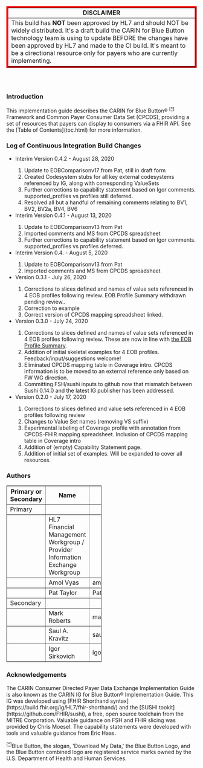 <table style="border-color: red;" border="4">
<tbody>
<tr>
<td style="text-align: center;"><strong>DISCLAIMER</strong></td>
</tr>
<tr>
<td>This build has <strong>NOT</strong> been approved by HL7 and should NOT be widely distributed. It's a draft build the CARIN for Blue Button technology team is using to update BEFORE the changes have been approved by HL7 and made to the CI build. It's meant to be a directional resource only for payers who are currently implementing.</td>
</tr>
</tbody>
</table>
<h3>&nbsp;</h3>
<h3>Introduction</h3>
<p>This implementation guide describes the CARIN for Blue Button&reg; <sup>[<a href="#ftn.id1" name="id1">*</a>]</sup> Framework and Common Payer Consumer Data Set (CPCDS), providing a set of resources that payers can display to consumers via a FHIR API. See the [Table of Contents](toc.html) for more information.</p>
<h3>Log of Continuous Integration Build Changes</h3>
<ul>
<li>Interim Version 0.4.2 - August 28, 2020</li>
<ol>
<li>Update to EOBComparisonv17 from Pat, still in draft form</li>
<li>Created Codesystem stubs for all key external codesystems referenced by IG, along with corresponding ValueSets</li>
<li>Further corrections to capability statement based on Igor comments.   supported_profiles vs profiles  still deferred.</li>
<li>Resolved all but a handful of  remaining comments relating to BV1, BV2, BV2a, BV4, BV6</li>
</ol>
<li>Interim Version 0.4.1 - August 13, 2020</li>
<ol>
<li>Update to EOBComparisonv13 from Pat</li>
<li>Imported comments and MS from CPCDS spreadsheet</li>
<li>Further corrections to capability statement based on Igor comments.   supported_profiles vs profiles deferred.</li>
</ol>
<li>Interim Version 0.4. - August 5, 2020</li>
<ol>
<li>Update to EOBComparisonv13 from Pat</li>
<li>Imported comments and MS from CPCDS spreadsheet</li>
</ol>
<li>Version 0.3.1 - July 26, 2020</li>
<ol>
<li>Corrections to slices defined and names of value sets referenced in 4 EOB profiles following review. EOB Profile Summary withdrawn pending review..</li>
<li>Correction to example</li>
<li>Correct version of CPCDS mapping spreadsheet linked.</li>
</ol>
<li>Version 0.3.0 - July 24, 2020</li>
<ol>
<li>Corrections to slices defined and names of value sets referenced in 4 EOB profiles following review. These are now in line with <a href="EOBtypes.png">the EOB Profile Summary</a>.</li>
<li>Addition of initial skeletal examples for 4 EOB profiles. Feedback/input/suggestions welcome!</li>
<li>Eliminated CPCDS mapping table in Coverage intro. CPCDS information is to be moved to an external reference only based on FW WG direction.</li>
<li>Committing FSH/sushi inputs to github now that mismatch between Sushi 0.14.0 and the latest IG publisher has been addressed.</li>
</ol>
<li>Version 0.2.0 - July 17, 2020</li>
<ol>
<li>Corrections to slices defined and value sets referenced in 4 EOB profiles following review</li>
<li>Changes to Value Set names (removing VS suffix)</li>
<li>Experimental labeling of Coverage profile with annotation from CPCDS-FHIR mapping spreadsheet. Inclusion of CPCDS mapping table in Coverage intro</li>
<li>Addition of (empty) Capability Statement page.</li>
<li>Addition of initial set of examples. Will be expanded to cover all resources.</li>
</ol>
</ul>
<h3>Authors</h3>
<table style="width: 50%;" border="1">
<tbody>
<tr>
<th>Primary or Secondary</th>
<th>Name</th>
<th>Email</th>
</tr>
<tr>
<td>Primary</td>
<td>&nbsp;</td>
<td>&nbsp;</td>
</tr>
<tr>
<td>&nbsp;</td>
<td>HL7 Financial Management Workgroup / Provider Information Exchange Workgroup</td>
<td>&nbsp;</td>
</tr>
<tr>
<td>&nbsp;</td>
<td>Amol Vyas</td>
<td>amol.vyas@cambiahealth.com</td>
</tr>
<tr>
<td>&nbsp;</td>
<td>Pat Taylor</td>
<td>Pat.Taylor@bcbsa.com</td>
</tr>
<tr>
<td>Secondary</td>
<td>&nbsp;</td>
<td>&nbsp;</td>
</tr>
<tr>
<td>&nbsp;</td>
<td>Mark Roberts</td>
<td>mark.roberts@leavittpartners.com</td>
</tr>
<tr>
<td>&nbsp;</td>
<td>Saul A. Kravitz</td>
<td>saul@mitre.org</td>
</tr>
<tr>
<td>&nbsp;</td>
<td>Igor Sirkovich</td>
<td>igor@smilecdr.com</td>
</tr>
</tbody>
</table>
<h3>Acknowledgements</h3>
<p>The CARIN Consumer Directed Payer Data Exchange Implementation Guide is also known as the CARIN IG for Blue Button&reg; Implementation Guide. This IG was developed using [FHIR Shorthand syntax](https://build.fhir.org/ig/HL7/fhir-shorthand/) and the [SUSHI tookit](https://github.com/FHIR/sushi), a free, open source toolchain from the MITRE Corporation. Valuable guidance on FSH and FHIR slicing was provided by Chris Moesel. The capability statements were developed with tools and valuable guidance from Eric Haas.</p>
<div class="footnote"><sup>[<a href="#id1" name="ftn.id1">*</a>]</sup>Blue Button, the slogan, 'Download My Data,' the Blue Button Logo, and the Blue Button combined logo are registered service marks owned by the U.S. Department of Health and Human Services.</div>